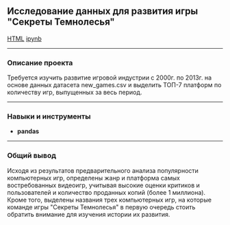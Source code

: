 ## Исследование данных для развития игры "Секреты Темнолесья"

[HTML](https://github.com/Olga-Agafonova-21/Practicum_project/blob/main/проект_5/Исследование%20данных%20для%20развития%20видеоигры.html)
[ipynb](https://github.com/Olga-Agafonova-21/Practicum_project/blob/main/проект_5/Исследование%20данных%20для%20развития%20видеоигры.ipynb)

---

### Описание проекта

Требуется изучить развитие игровой индустрии с 2000г. по 2013г. на основе данных датасета new_games.csv и выделить ТОП-7 платформ по количеству игр, выпущенных за весь период.

---

### Навыки и инструменты

* **pandas**

---

### Общий вывод

Исходя из результатов предварительного анализа популярности компьютерных игр, определены жанр и платформа самых востребованных видеоигр,  учитывая высокие оценки критиков и пользователей и количество проданных копий (более 1 миллиона). Кроме того, выделены названия трех компьютерных игр, на которые команде игры "Секреты Темнолесья" в первую очередь стоить обратить внимание для изучения истории их развития.

